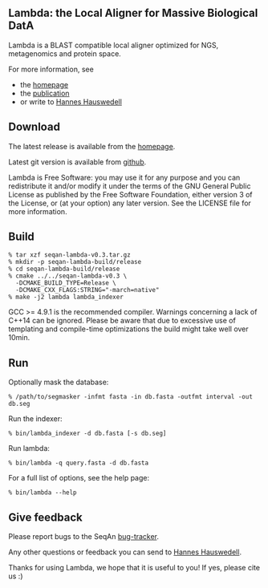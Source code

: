 ## Lambda: the Local Aligner for Massive Biological DatA

Lambda is a BLAST compatible local aligner optimized for NGS, metagenomics
and protein space.

For more information, see
 * the [homepage](https://www.seqan.de/projects/lambda/)
 * the [publication](http://bioinformatics.oxfordjournals.org/content/30/17/i349.abstract)
 * or write to [Hannes Hauswedell](mailto:hannes.hauswedell(·)fu-berlin.de)

## Download

The latest release is available from the
[homepage](https://www.seqan.de/projects/lambda/).

Latest git version is available from
[github](https://github.com/h-2/seqan/tree/feature/lambda/extras/apps/lambda).

Lambda is Free Software: you may use it for any purpose and you can
redistribute it and/or modify it under the terms of the GNU General Public
License as published by the Free Software Foundation, either version 3 of the
License, or (at your option) any later version.
See the LICENSE file for more information.

## Build

    % tar xzf seqan-lambda-v0.3.tar.gz
    % mkdir -p seqan-lambda-build/release
    % cd seqan-lambda-build/release
    % cmake ../../seqan-lambda-v0.3 \
      -DCMAKE_BUILD_TYPE=Release \
      -DCMAKE_CXX_FLAGS:STRING="-march=native"
    % make -j2 lambda lambda_indexer

GCC >= 4.9.1 is the recommended compiler. Warnings concerning a lack of C++14 can be
ignored. Please be aware that due to excessive use of templating and
compile-time optimizations the build might take well over 10min.


## Run

Optionally mask the database:

    % /path/to/segmasker -infmt fasta -in db.fasta -outfmt interval -out db.seg

Run the indexer:

    % bin/lambda_indexer -d db.fasta [-s db.seg]

Run lambda:

    % bin/lambda -q query.fasta -d db.fasta

For a full list of options, see the help page:

    % bin/lambda --help

## Give feedback

Please report bugs to the SeqAn
[bug-tracker](https://github.com/seqan/seqan).

Any other questions or feedback you can send to
[Hannes Hauswedell](mailto:hannes.hauswedell(·)fu-berlin.de).

Thanks for using Lambda, we hope that it is useful to you! If yes, please cite
us :)
